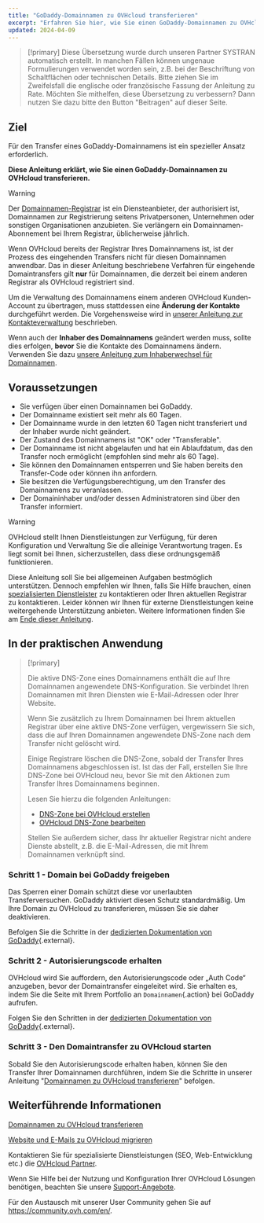```yaml
---
title: "GoDaddy-Domainnamen zu OVHcloud transferieren"
excerpt: "Erfahren Sie hier, wie Sie einen GoDaddy-Domainnamen zu OVHcloud transferieren"
updated: 2024-04-09
---
```


> [!primary]
> Diese Übersetzung wurde durch unseren Partner SYSTRAN automatisch erstellt. In manchen Fällen können ungenaue Formulierungen verwendet worden sein, z.B. bei der Beschriftung von Schaltflächen oder technischen Details. Bitte ziehen Sie im Zweifelsfall die englische oder französische Fassung der Anleitung zu Rate. Möchten Sie mithelfen, diese Übersetzung zu verbessern? Dann nutzen Sie dazu bitte den Button "Beitragen" auf dieser Seite.
>

## Ziel

Für den Transfer eines GoDaddy-Domainnamens ist ein spezieller Ansatz erforderlich.

**Diese Anleitung erklärt, wie Sie einen GoDaddy-Domainnamen zu OVHcloud transferieren.**

> [!warning]
>
> Der [Domainnamen-Registrar](https://www.ovhcloud.com/de/learn/what-is-domain-name-registrar/) ist ein Diensteanbieter, der authorisiert ist, Domainnamen zur Registrierung seitens Privatpersonen, Unternehmen oder sonstigen Organisationen anzubieten. Sie verlängern ein Domainnamen-Abonnement bei Ihrem Registrar, üblicherweise jährlich.
>
> Wenn OVHcloud bereits der Registrar Ihres Domainnamens ist, ist der Prozess des eingehenden Transfers nicht für diesen Domainnamen anwendbar. Das in dieser Anleitung beschriebene Verfahren für eingehende Domaintransfers gilt **nur** für Domainnamen, die derzeit bei einem anderen Registrar als OVHcloud registriert sind.
>
> Um die Verwaltung des Domainnamens einem anderen OVHcloud Kunden-Account zu übertragen, muss stattdessen eine **Änderung der Kontakte** durchgeführt werden. Die Vorgehensweise wird in [unserer Anleitung zur Kontakteverwaltung](/pages/account_and_service_management/account_information/managing_contacts) beschrieben.
>
> Wenn auch der **Inhaber des Domainnamens** geändert werden muss, sollte dies erfolgen, **bevor** Sie die Kontakte des Domainnamens ändern. Verwenden Sie dazu [unsere Anleitung zum Inhaberwechsel für Domainnamen](/pages/web_cloud/domains/trade_domain).
>

## Voraussetzungen

- Sie verfügen über einen Domainnamen bei GoDaddy.
- Der Domainname existiert seit mehr als 60 Tagen.
- Der Domainname wurde in den letzten 60 Tagen nicht transferiert und der Inhaber wurde nicht geändert.
- Der Zustand des Domainnamens ist "OK" oder "Transferable".
- Der Domainname ist nicht abgelaufen und hat ein Ablaufdatum, das den Transfer noch ermöglicht (empfohlen sind mehr als 60 Tage).
- Sie können den Domainnamen entsperren und Sie haben bereits den Transfer-Code oder können ihn anfordern.
- Sie besitzen die Verfügungsberechtigung, um den Transfer des Domainnamens zu veranlassen.
- Der Domaininhaber und/oder dessen Administratoren sind über den Transfer informiert.

> [!warning]
> OVHcloud stellt Ihnen Dienstleistungen zur Verfügung, für deren Konfiguration und Verwaltung Sie die alleinige Verantwortung tragen. Es liegt somit bei Ihnen, sicherzustellen, dass diese ordnungsgemäß funktionieren.
> 
> Diese Anleitung soll Sie bei allgemeinen Aufgaben bestmöglich unterstützen. Dennoch empfehlen wir Ihnen, falls Sie Hilfe brauchen, einen [spezialisierten Dienstleister](https://partner.ovhcloud.com/de/directory/) zu kontaktieren oder Ihren aktuellen Registrar zu kontaktieren. Leider können wir Ihnen für externe Dienstleistungen keine weitergehende Unterstützung anbieten. Weitere Informationen finden Sie am [Ende dieser Anleitung](#go-further).
>

## In der praktischen Anwendung

> [!primary]
>
> Die aktive DNS-Zone eines Domainnamens enthält die auf Ihre Domainnamen angewendete DNS-Konfiguration. Sie verbindet Ihren Domainnamen mit Ihren Diensten wie E-Mail-Adressen oder Ihrer Website.
>
> Wenn Sie zusätzlich zu Ihrem Domainnamen bei Ihrem aktuellen Registrar über eine aktive DNS-Zone verfügen, vergewissern Sie sich, dass die auf Ihren Domainnamen angewendete DNS-Zone nach dem Transfer nicht gelöscht wird.
>
> Einige Registrare löschen die DNS-Zone, sobald der Transfer Ihres Domainnamens abgeschlossen ist. Ist das der Fall, erstellen Sie Ihre DNS-Zone bei OVHcloud neu, bevor Sie mit den Aktionen zum Transfer Ihres Domainnamens beginnen.
>
> Lesen Sie hierzu die folgenden Anleitungen:
>
> - [DNS-Zone bei OVHcloud erstellen](/pages/web_cloud/domains/dns_zone_create)
> - [OVHcloud DNS-Zone bearbeiten](/pages/web_cloud/domains/dns_zone_edit)
>
> Stellen Sie außerdem sicher, dass Ihr aktueller Registrar nicht andere Dienste abstellt, z.B. die E-Mail-Adressen, die mit Ihrem Domainnamen verknüpft sind.
>

### Schritt 1 - Domain bei GoDaddy freigeben

Das Sperren einer Domain schützt diese vor unerlaubten Transferversuchen.
GoDaddy aktiviert diesen Schutz standardmäßig. Um Ihre Domain zu OVHcloud zu transferieren, müssen Sie sie daher deaktivieren.

Befolgen Sie die Schritte in der [dedizierten Dokumentation von GoDaddy](https://de.godaddy.com/help/meine-domain-entsperren-oder-sperren-410){.external}.

### Schritt 2 - Autorisierungscode erhalten 

OVHcloud wird Sie auffordern, den Autorisierungscode oder „Auth Code“ anzugeben, bevor der Domaintransfer eingeleitet wird. Sie erhalten es, indem Sie die Seite mit Ihrem Portfolio an `Domainnamen`{.action} bei GoDaddy aufrufen.

Folgen Sie den Schritten in der [dedizierten Dokumentation von GoDaddy](https://de.godaddy.com/help/meine-domain-von-godaddy-ubertragen-3560){.external}.

### Schritt 3 - Den Domaintransfer zu OVHcloud starten

Sobald Sie den Autorisierungscode erhalten haben, können Sie den Transfer Ihrer Domainnamen durchführen, indem Sie die Schritte in unserer Anleitung "[Domainnamen zu OVHcloud transferieren](/pages/web_cloud/domains/transfer_incoming_generic_domain)" befolgen.

## Weiterführende Informationen <a name="go-further"></a>

[Domainnamen zu OVHcloud transferieren](/pages/web_cloud/domains/transfer_incoming_generic_domain)

[Website und E-Mails zu OVHcloud migrieren](/pages/web_cloud/web_hosting/hosting_migrating_to_ovh)
 
Kontaktieren Sie für spezialisierte Dienstleistungen (SEO, Web-Entwicklung etc.) die [OVHcloud Partner](https://partner.ovhcloud.com/de/directory/).
 
Wenn Sie Hilfe bei der Nutzung und Konfiguration Ihrer OVHcloud Lösungen benötigen, beachten Sie unsere [Support-Angebote](https://www.ovhcloud.com/de/support-levels/).
 
Für den Austausch mit unserer User Community gehen Sie auf <https://community.ovh.com/en/>.
